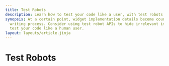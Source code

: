 ```yaml
---
title: Test Robots
description: Learn how to test your code like a user, with test robots.
synopsis: At a certain point, widget implementation details become counterproductive to the test
  writing process. Consider using test robot APIs to hide irrelevant implementation details and
  test your code like a human user.
layout: layouts/article.jinja
---
```

# Test Robots

